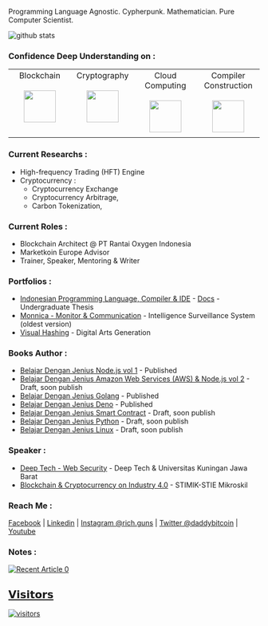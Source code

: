 Programming Language Agnostic. Cypherpunk. Mathematician. Pure Computer Scientist.

![github stats](https://github-readme-stats.vercel.app/api?username=gungunfebrianza&show_icons=true)

### Confidence Deep Understanding on :  
<table>
  <tbody>
    <tr valign="top">
      <td width="25%" align="center" style="padding-bottom: 30px">
        <span>Blockchain</span><br><br> 
        <img height="64px" src="https://github.com/gungunfebrianza/gungunfebrianza/blob/master/assets/blockchain.svg">
      </td>
      <td width="25%" align="center">
        <span>Cryptography</span><br><br> 
        <img height="64px" src="https://github.com/gungunfebrianza/gungunfebrianza/blob/master/assets/cryptography.svg">
      </td>
      <td width="25%" align="center">
        <span>Cloud Computing</span><br><br> 
        <img height="64px" src="https://github.com/gungunfebrianza/gungunfebrianza/blob/master/assets/cloud_computing.svg">
      </td>
      <td width="25%" align="center">
        <span>Compiler Construction</span><br><br> 
        <img height="64px" src="https://github.com/gungunfebrianza/gungunfebrianza/blob/master/assets/compiler.svg">
      </td>
    </tr>
  </tbody>
</table>

### Current Researchs :   
- High-frequency Trading (HFT) Engine  
- Cryptocurrency : 
  - Cryptocurrency Exchange
  - Cryptocurrency Arbitrage, 
  - Carbon Tokenization, 

### Current Roles :
- Blockchain Architect @ PT Rantai Oxygen Indonesia
- Marketkoin Europe Advisor
- Trainer, Speaker, Mentoring & Writer

### Portfolios :
- [Indonesian Programming Language, Compiler & IDE](https://www.youtube.com/watch?v=b8dQ7R04piI) - [Docs](https://elib.unikom.ac.id/gdl.php?mod=browse&op=read&id=jbptunikompp-gdl-gungunfebr-36422) - Undergraduate Thesis
- [Monnica - Monitor & Communication](https://www.youtube.com/watch?v=lCD-nvIiDQg) - Intelligence Surveillance System (oldest version)
- [Visual Hashing](https://www.youtube.com/watch?v=GWTwwhPz9wU) - Digital Arts Generation

### Books Author :
- [Belajar Dengan Jenius Node.js vol 1](https://github.com/gungunfebrianza/Belajar-Dengan-Jenius-AWS-Node.js) - Published
- [Belajar Dengan Jenius Amazon Web Services (AWS) & Node.js vol 2](https://github.com/gungunfebrianza/Belajar-Dengan-Jenius-AWS-Node.js-Vol-2) - Draft, soon publish
- [Belajar Dengan Jenius Golang](https://github.com/gungunfebrianza/Belajar-Dengan-Jenius-Golang) - Published
- [Belajar Dengan Jenius Deno](https://github.com/gungunfebrianza/Belajar-Dengan-Jenius-DenoTheWKWKLand) - Published
- [Belajar Dengan Jenius Smart Contract](https://github.com/gungunfebrianza/) - Draft, soon publish
- [Belajar Dengan Jenius Python](https://github.com/gungunfebrianza/Belajar-Dengan-Jenius-Python) - Draft, soon publish
- [Belajar Dengan Jenius Linux](https://github.com/gungunfebrianza/Belajar-Dengan-Jenius-Linux) - Draft, soon publish

### Speaker :
- [Deep Tech - Web Security](https://github.com/gungunfebrianza/Deep-Tech-Web-Security) - Deep Tech & Universitas Kuningan Jawa Barat
- [Blockchain & Cryptocurrency on Industry 4.0](https://github.com/gungunfebrianza/Blockchain-Cryptocurrency-Industry-4.0) - STIMIK-STIE Mikroskil

### Reach Me :
[Facebook](https://www.facebook.com/hazeleekaizera/) | [Linkedin](https://id.linkedin.com/in/gungunfebrianza) | [Instagram @rich.guns](https://www.instagram.com/rich.guns/) | [Twitter @daddybitcoin](https://twitter.com/daddybitcoin) | [Youtube](https://www.youtube.com/c/GunGunFebrianza)

### Notes :
 <a target="_blank" href="https://github-readme-medium-recent-article.vercel.app/medium/@hazekaizer/3"><img src="https://github-readme-medium-recent-article.vercel.app/medium/@hazekaizer/3" alt="Recent Article 0"> 


## 𝗩𝗶𝘀𝗶𝘁𝗼𝗿𝘀

![visitors](https://visitor-badge.glitch.me/badge?page_id=gungunfebrianza)
